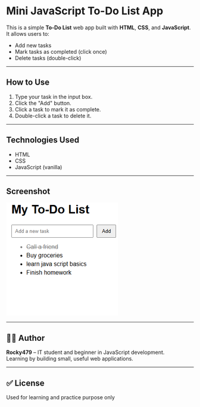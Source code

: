 
#  Mini JavaScript To-Do List App

This is a simple **To-Do List** web app built with **HTML**, **CSS**, and **JavaScript**.  
It allows users to:
- Add new tasks  
-  Mark tasks as completed (click once)  
-  Delete tasks (double-click)

---

##  How to Use

1. Type your task in the input box.
2. Click the "Add" button.
3. Click a task to mark it as complete.
4. Double-click a task to delete it.

---

##  Technologies Used

- HTML
- CSS
- JavaScript (vanilla)

---

##  Screenshot

![To-Do List Screenshot](mytodolistproject.png)

---

## 🙋‍♂️ Author

**Rocky479** – IT student and beginner in JavaScript development.  
Learning by building small, useful web applications.

---

## ✅ License

Used for learning and practice purpose only
